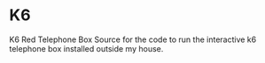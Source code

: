 # K6
K6 Red Telephone Box
Source for the code to run the interactive k6 telephone box installed outside my house.
